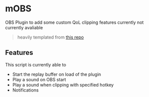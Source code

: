 # mOBS
OBS Plugin to add some custom QoL clipping features currently not currently avaliable
> heavily templated from [this repo]([https://github.com/Bootscreen/OBS-Skripte)

## Features

This script is currently able to 
- Start the replay buffer on load of the plugin
- Play a sound on OBS start
- Play a sound when clipping with specified hotkey
- Notifications
